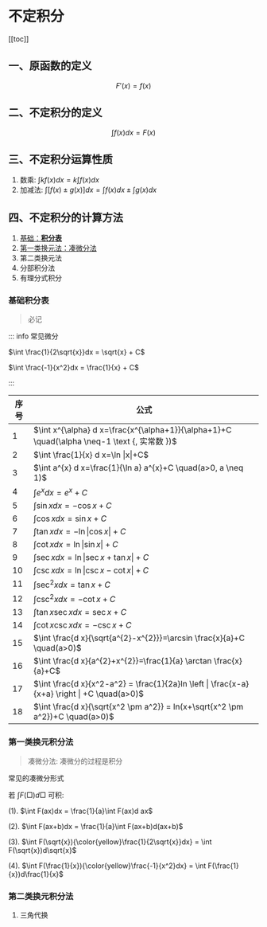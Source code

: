# 不定积分

[[toc]]

## 一、原函数的定义

$$ F'(x) = f(x) $$

## 二、不定积分的定义

$$ \int f(x)dx = F(x) $$

## 三、不定积分运算性质

1. 数乘:
$\int kf(x)dx = k\int f(x)dx$
2. 加减法:
$\int [f(x) \pm g(x)]dx = \int f(x)dx \pm \int g(x)dx$

## 四、不定积分的计算方法

1. [基础：**积分表**](#基础积分表)
2. [第一类换元法：凑微分法](#第一类换元积分法)
3. 第二类换元法
4. 分部积分法
5. 有理分式积分

### 基础积分表

> 必记

::: info 常见微分

$\int \frac{1}{2\sqrt{x}}dx = \sqrt{x} + C$

$\int \frac{-1}{x^2}dx = \frac{1}{x} + C$

:::

| 序号 | 公式 |
| --- | --- |
| 1 |  $\int x^{\alpha} d x=\frac{x^{\alpha+1}}{\alpha+1}+C \quad(\alpha \neq-1 \text {, 实常数 })$ |
| 2 | $\int \frac{1}{x} d x=\ln \|x\|+C$ |
| 3 | $\int a^{x} d x=\frac{1}{\ln a} a^{x}+C \quad(a>0, a \neq 1)$ |
| 4 | $\int e^{x} d x=e^{x}+C$ |
| 5 | $\int \sin x d x=-\cos x+C$ |
| 6 | $\int \cos x d x=\sin x+C$ |
| 7 | $\int \tan x d x=-\ln \|\cos x\|+C$ |
| 8 | $\int \cot x d x=\ln \|\sin x\|+C$ |
| 9 | $\int \sec x d x=\ln \|\sec x+\tan x\|+C$ |
| 10 | $\int \csc x d x=\ln \|\csc x-\cot x\|+C$ |
| 11 | $\int \sec ^{2} x d x=\tan x+C$ |
| 12 | $\int \csc ^{2} x d x=-\cot x+C$ |
| 13 | $\int \tan x \sec x d x=\sec x+C$ |
| 14 | $\int \cot x \csc x d x=-\csc x+C$ |
| 15 | $\int \frac{d x}{\sqrt{a^{2}-x^{2}}}=\arcsin \frac{x}{a}+C \quad(a>0)$ |
| 16 | $\int \frac{d x}{a^{2}+x^{2}}=\frac{1}{a} \arctan \frac{x}{a}+C$ |
| 17 | $\int \frac{d x}{x^2-a^2} = \frac{1}{2a}ln \left \|  \frac{x-a}{x+a} \right \| +C \quad(a>0)$ |
| 18 | $\int \frac{d x}{\sqrt{x^2 \pm a^2}} = ln(x+\sqrt{x^2 \pm a^2})+C \quad(a>0)$ |

### 第一类换元积分法

> 凑微分法: 凑微分的过程是积分

常见的凑微分形式

若 $\int F(\Box)d\Box$ 可积:

(1). $\int F(ax)dx = \frac{1}{a}\int F(ax)d ax$

(2). $\int F(ax+b)dx = \frac{1}{a}\int F(ax+b)d(ax+b)$

(3). $\int F(\sqrt{x}){\color{yellow}\frac{1}{2\sqrt{x}}dx} = \int F(\sqrt{x})d\sqrt{x}$

(4). $\int F(\frac{1}{x}){\color{yellow}\frac{-1}{x^2}dx} = \int F(\frac{1}{x})d\frac{1}{x}$

### 第二类换元积分法

1. 三角代换
